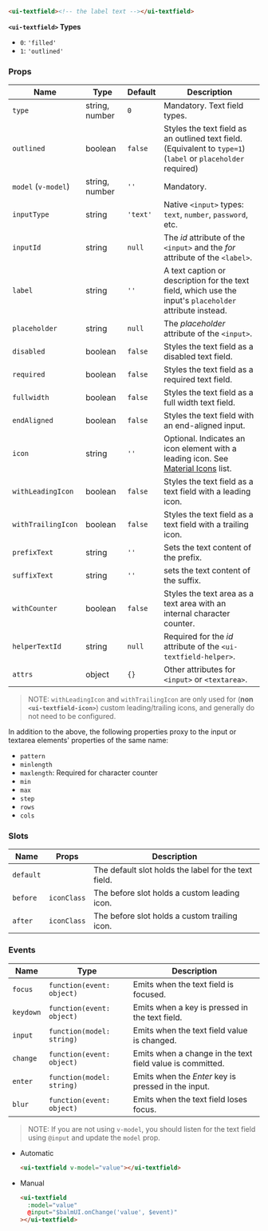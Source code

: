 ```html
<ui-textfield><!-- the label text --></ui-textfield>
```

**`<ui-textfield>` Types**

- `0`: `'filled'`
- `1`: `'outlined'`

### Props

| Name                | Type           | Default  | Description                                                                                                   |
| ------------------- | -------------- | -------- | ------------------------------------------------------------------------------------------------------------- |
| `type`              | string, number | `0`      | Mandatory. Text field types.                                                                                  |
| `outlined`          | boolean        | `false`  | Styles the text field as an outlined text field. (Equivalent to `type=1`) (`label` or `placeholder` required) |
| `model` (`v-model`) | string, number | `''`     | Mandatory.                                                                                                    |
| `inputType`         | string         | `'text'` | Native `<input>` types: `text`, `number`, `password`, etc.                                                    |
| `inputId`           | string         | `null`   | The _id_ attribute of the `<input>` and the _for_ attribute of the `<label>`.                                 |
| `label`             | string         | `''`     | A text caption or description for the text field, which use the input's `placeholder` attribute instead.      |
| `placeholder`       | string         | `null`   | The _placeholder_ attribute of the `<input>`.                                                                 |
| `disabled`          | boolean        | `false`  | Styles the text field as a disabled text field.                                                               |
| `required`          | boolean        | `false`  | Styles the text field as a required text field.                                                               |
| `fullwidth`         | boolean        | `false`  | Styles the text field as a full width text field.                                                             |
| `endAligned`        | boolean        | `false`  | Styles the text field with an end-aligned input.                                                              |
| `icon`              | string         | `''`     | Optional. Indicates an icon element with a leading icon. See [Material Icons](/#/icons) list.                 |
| `withLeadingIcon`   | boolean        | `false`  | Styles the text field as a text field with a leading icon.                                                    |
| `withTrailingIcon`  | boolean        | `false`  | Styles the text field as a text field with a trailing icon.                                                   |
| `prefixText`        | string         | `''`     | Sets the text content of the prefix.                                                                          |
| `suffixText`        | string         | `''`     | sets the text content of the suffix.                                                                          |
| `withCounter`       | boolean        | `false`  | Styles the text area as a text area with an internal character counter.                                       |
| `helperTextId`      | string         | `null`   | Required for the _id_ attribute of the `<ui-textfield-helper>`.                                               |
| `attrs`             | object         | `{}`     | Other attributes for `<input>` or `<textarea>`.                                                               |

> NOTE: `withLeadingIcon` and `withTrailingIcon` are only used for (**non `<ui-textfield-icon>`**) custom leading/trailing icons, and generally do not need to be configured.

In addition to the above, the following properties proxy to the input or textarea elements' properties of the same name:

- `pattern`
- `minlength`
- `maxlength`: Required for character counter
- `min`
- `max`
- `step`
- `rows`
- `cols`

### Slots

| Name      | Props       | Description                                          |
| --------- | ----------- | ---------------------------------------------------- |
| `default` |             | The default slot holds the label for the text field. |
| `before`  | `iconClass` | The before slot holds a custom leading icon.         |
| `after`   | `iconClass` | The before slot holds a custom trailing icon.        |

### Events

| Name      | Type                      | Description                                               |
| --------- | ------------------------- | --------------------------------------------------------- |
| `focus`   | `function(event: object)` | Emits when the text field is focused.                     |
| `keydown` | `function(event: object)` | Emits when a key is pressed in the text field.            |
| `input`   | `function(model: string)` | Emits when the text field value is changed.               |
| `change`  | `function(event: object)` | Emits when a change in the text field value is committed. |
| `enter`   | `function(model: string)` | Emits when the _Enter_ key is pressed in the input.       |
| `blur`    | `function(event: object)` | Emits when the text field loses focus.                    |

> NOTE: If you are not using `v-model`, you should listen for the text field using `@input` and update the `model` prop.

- Automatic

  ```html
  <ui-textfield v-model="value"></ui-textfield>
  ```

- Manual

  ```html
  <ui-textfield
    :model="value"
    @input="$balmUI.onChange('value', $event)"
  ></ui-textfield>
  ```
